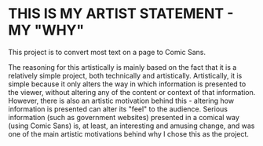 # THIS IS MY ARTIST STATEMENT - MY "WHY"

This project is to convert most text on a page to Comic Sans. 

The reasoning for this artistically is mainly based on the fact that it is a relatively simple project, both technically and artistically. Artistically, it is simple because it only alters the way in which information is presented to the viewer, without altering any of the content or context of that information. However, there is also an artistic motivation behind this - altering how information is presented can alter its "feel" to the audience. Serious information (such as government websites) presented in a comical way (using Comic Sans) is, at least, an interesting and amusing change, and was one of the main artistic motivations behind why I chose this as the project.
